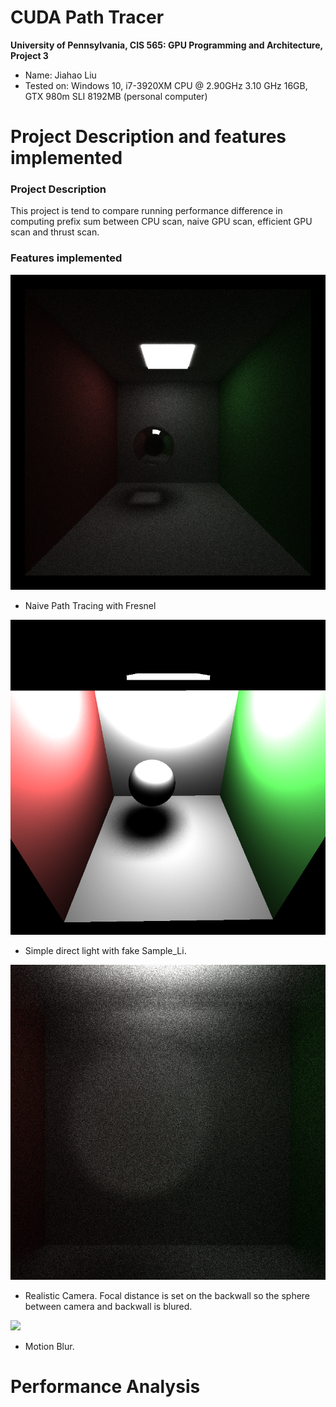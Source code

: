 CUDA Path Tracer
================

**University of Pennsylvania, CIS 565: GPU Programming and Architecture, Project 3**

* Name: Jiahao Liu
* Tested on: Windows 10, i7-3920XM CPU @ 2.90GHz 3.10 GHz 16GB, GTX 980m SLI 8192MB (personal computer)

Project Description and features implemented
======================

### Project Description

This project is tend to compare running performance difference in computing prefix sum between CPU scan, naive GPU scan, efficient GPU scan and thrust scan.

### Features implemented

![](img/1.png)

* Naive Path Tracing with Fresnel

![](img/2.png)

* Simple direct light with fake Sample_Li.

![](img/3.png)

* Realistic Camera. Focal distance is set on the backwall so the sphere between camera and backwall is blured.

![](img/4.gif)

* Motion Blur.

Performance Analysis
======================